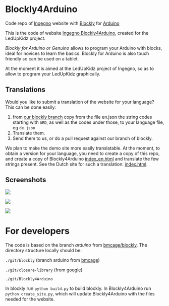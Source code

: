 # Blockly4Arduino
Code repo of [Ingegno](http://ingegno.be) website with [Blockly](https://developers.google.com/blockly/) for [Arduino](http://arduino.cc) 

This is the code of website [Ingegno Blockly4Arduino](http://ingegno.be/Manuals/Blockly4Arduino/demos/blocklyduino/), created for the LedUpKidz project.

*Blockly for Arduino or Genuino* allows to program your Arduino with blocks, ideal for novices to learn the basics. Blockly for Arduino is also touch friendly so can be used on a tablet.

At the moment it is aimed at the LedUpKidz project of Ingegno, so as to allow to program your LedUpKidz graphically. 

## Translations
Would you like to submit a translation of the website for your language? This can be done easily:

1. from [our blockly branch](https://github.com/bmcage/blockly/tree/arduino/msg/json) copy from the file en.json the string codes starting with `ARD`, as well as the codes under those, to your language file, eg `de.json`
2. Translate them. 
3. Send them to us, or do a pull request against our branch of blockly.

We plan to make the demo site more easily translatable. At the moment, to obtain a version for your language, you need to create a copy of this repo, and create a copy of Blockly4Arduino [index_en.html](https://github.com/ingegno/Blockly4Arduino/blob/master/Blockly4Arduino/demos/blocklyduino/index_en.html) and translate the few strings present. See the Dutch site for such a translation: [index.html](https://github.com/ingegno/Blockly4Arduino/blob/master/Blockly4Arduino/demos/blocklyduino/index.html).


## Screenshots

![](https://github.com/ingegno/Blockly4Arduino/blob/master/doc/blockly_ex1.png?raw=true)

![](https://github.com/ingegno/Blockly4Arduino/blob/master/doc/blockly_ex2.png?raw=true)

![](https://github.com/ingegno/Blockly4Arduino/blob/master/doc/blockly_ex3.png?raw=true)

# For developers

The code is based on the branch *arduino* from [bmcage/blockly](https://github.com/bmcage/blockly). The directory structure locally should be:

`./git/blockly` (branch arduino from [bmcage](https://github.com/bmcage/blockly))

`./git/closure-library` (from [google](https://github.com/google/closure-library))

`./git/Blockly4Arduino`

In blockly run `python build.py` to build blockly. In Blockly4Arduino run `python create_site.py`, which will update Blockly4Arduino with the files needed for the website.

